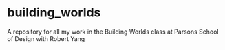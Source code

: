 # building_worlds

A repository for all my work in the Building Worlds class at Parsons School of Design with Robert Yang

